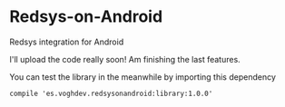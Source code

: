 # Redsys-on-Android
Redsys integration for Android

I'll upload the code really soon! Am finishing the last features.

You can test the library in the meanwhile by importing this dependency

    compile 'es.voghdev.redsysonandroid:library:1.0.0'

